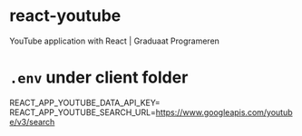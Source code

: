 # react-youtube
YouTube application with React | Graduaat Programeren

# `.env` under client folder

REACT_APP_YOUTUBE_DATA_API_KEY=
REACT_APP_YOUTUBE_SEARCH_URL=https://www.googleapis.com/youtube/v3/search
